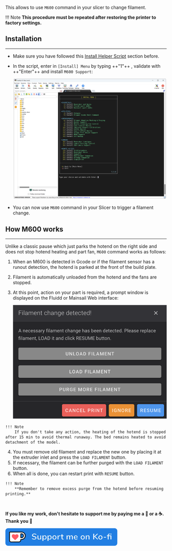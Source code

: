 This allows to use `M600` command in your slicer to change filament.

!!! Note
    **This procedure must be repeated after restoring the printer to factory settings.**


## Installation
<hr>

- Make sure you have followed this <a href="../../helper-script/helper-script-installation">Install Helper Script</a> section before.

- In the script, enter in `[Install] Menu` by typing ++"1"++ , validate with ++"Enter"++ and install `M600 Support`:

    <img width="900" src="../../assets/img/Creality-Helper-Script/Install_Menu.png">

- You can now use `M600` command in your Slicer to trigger a filament change.


## How M600 works
<hr>

Unlike a classic pause which just parks the hotend on the right side and does not stop hotend heating and part fan, `M600` command works as follows:

  1. When an M600 is detected in Gcode or if the filament sensor has a runout detection, the hotend is parked at the front of the build plate.
  2. Filament is automatically unloaded from the hotend and the fans are stopped.
  3. At this point, action on your part is required, a prompt window is displayed on the Fluidd or Mainsail Web interface:
      
       <img width="600" src="../../assets/img/M600-Support/M600_Support.png">   
      
    !!! Note
        If you don't take any action, the heating of the hotend is stopped after 15 min to avoid thermal runaway. The bed remains heated to avoid detachment of the model.

  4. You must remove old filament and replace the new one by placing it at the extruder inlet and press the `LOAD FILAMENT` button.
  5. If necessary, the filament can be further purged with the `LOAD FILAMENT` button.
  6. When all is done, you can restart print with `RESUME` button.
    
    !!! Note
        **Remember to remove excess purge from the hotend before resuming printing.**

<br />

**If you like my work, don't hesitate to support me by paying me a 🍺 or a ☕. Thank you 🙂**

<a href="https://ko-fi.com/guilouz" target="_blank"><img width="350" src="../../assets/img/home/Ko-fi.png"></a>
